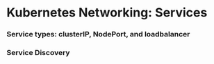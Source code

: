 # Kubernetes Networking: Services

### Service types: clusterIP, NodePort, and loadbalancer

### Service Discovery 